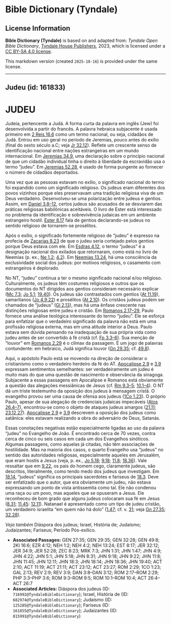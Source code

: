 # Bible Dictionary (Tyndale)

## License Information

**Bible Dictionary (Tyndale)** is based on and adapted from: _Tyndale Open Bible Dictionary_, [Tyndale House Publishers](https://tyndaleopenresources.com/), 2023, which is licensed under a [CC BY-SA 4.0 license](https://creativecommons.org/licenses/by-sa/4.0/legalcode.en).

This markdown version (created `2025-10-16`) is provided under the same license.



--------------------------------

## Judeu (id: 161833)

JUDEU
=====

Judeia, pertencente a Judá. A forma curta da palavra em inglês (Jew) foi desenvolvida a partir do francês. A palavra hebraica subjacente é usada primeiro em [2 Reis 16\.6](https://ref.ly/2Kgs16:6) como um termo nacional, ou seja, cidadãos de Judá. Entrou em uso geral no período de Jeremias, pouco antes do exílio (final do sexto século a.C; veja [Jr 32\.12](https://ref.ly/Jer32:12)). Reflete um crescente senso de identificação nacional entre nações estrangeiras em um mundo internacional. Em [Jeremias 34\.9](https://ref.ly/Jer34:9), uma declaração sobre o princípio nacional de que um cidadão individual tinha o direito à liberdade da escravidão usa o termo “judeu”. Em [Jeremias 52\.28](https://ref.ly/Jer52:28), é usado de forma pungente ao fornecer o número de cidadãos deportados.

Uma vez que as pessoas estavam no exílio, o significado nacional do termo foi expandido como um significado religioso. Os judeus eram diferentes dos povos vizinhos porque eles preservavam uma tradição religiosa viva de um Deus verdadeiro. Desenvolveu\-se uma polarização entre judeus e gentios. Assim, em [Daniel 3\.8–12](https://ref.ly/Dan3:8-Dan3:12), certos judeus são acusados de se desviarem das práticas religiosas babilônicas aceitáveis. O livro de Ester está interessado no problema da identificação e sobrevivência judaicas em um ambiente estrangeiro hostil. [Ester 8\.17](https://ref.ly/Esth8:17) fala de gentios declarando\-se judeus no sentido religioso de tornarem\-se prosélitos.

Após o exílio, o significado fortemente religioso de “judeu” é expresso na profecia de [Zacarias 8\.23](https://ref.ly/Zech8:23) de que o judeu seria cortejado pelos gentios porque Deus estava com ele. Em [Esdras 4\.12](https://ref.ly/Ezra4:12), o termo “judeus” é a designação nacional dos exilados que retornaram, como está no livro de Neemias (p. ex., [Ne 1\.2](https://ref.ly/Neh1:2); [4\.2](https://ref.ly/Neh4:2)). Em [Neemias 13\.24](https://ref.ly/Neh13:24), há uma consciência da exclusividade social dos judeus: por motivos religiosos, o casamento com estrangeiros é deplorado.

No NT, “judeu” continua a ter o mesmo significado nacional e/ou religioso. Culturalmente, os judeus têm costumes religiosos e outros que os documentos do NT dirigidos aos gentios consideram necessário explicar ([Mc 7\.3](https://ref.ly/Mark7:3); [Jo 5\.1](https://ref.ly/John5:1); [19\.40](https://ref.ly/John19:40)). Os judeus são contrastados com gentios ([At 11\.19](https://ref.ly/Acts11:19)), samaritanos ([Jo 4\.9,22](https://ref.ly/John4:9)) e prosélitos ([At 2\.10](https://ref.ly/Acts2:10)). Os cristãos judeus podem ser chamados de “judeus” ([Gl 2\.13](https://ref.ly/Gal2:13)), mas há uma ênfase crescente nas distinções religiosas entre judeu e cristão. Em [Romanos 2\.17–29](https://ref.ly/Rom2:17-Rom2:29), Paulo fornece uma análise teológica interessante do termo “judeu”. Ele se esforça para enfatizar que o verdadeiro significado da palavra não está em uma profissão religiosa externa, mas em uma atitude interior a Deus. Paulo estava sem dúvida pensando na inadequação de sua própria vida como judeu antes de ser convertido à fé cristã (cf. [Fp 3\.3–6](https://ref.ly/Phil3:3-Phil3:6)). Sua menção de “louvor” em [Romanos 2\.29](https://ref.ly/Rom2:29) é o clímax da passagem. É um jogo de palavras contundente: em hebraico, Judá significa louvor ([Gn 29\.35](https://ref.ly/Gen29:35); cf. [49\.8](https://ref.ly/Gen49:8)).

Aqui, o apóstolo Paulo está se movendo na direção de considerar o cristianismo como o verdadeiro herdeiro da fé do AT. [Apocalipse 2\.9](https://ref.ly/Rev2:9) e [3\.9](https://ref.ly/Rev3:9) expressam sentimentos semelhantes: ser verdadeiramente um judeu é muito mais do que uma questão de nascimento e observância da sinagoga. Subjacente a essas passagens em Apocalipse e Romanos está obviamente a questão das alegações messiânicas de Jesus (cf. [Rm 9\.3–5](https://ref.ly/Rom9:3-Rom9:5); [10\.1–4](https://ref.ly/Rom10:1-Rom10:4)). O NT dá um triste testemunho da oposição dos judeus à mensagem cristã. O evangelho provou ser uma causa de ofensa aos judeus ([1Co 1\.23](https://ref.ly/1Cor1:23)). O próprio Paulo, apesar de sua alegação de credenciais judaicas impecáveis ([Atos 26\.4–7](https://ref.ly/Acts26:4-Acts26:7)), encontrou\-se como o objeto de ataques judeus amargos ([21\.11](https://ref.ly/Acts21:11); [23\.12,27](https://ref.ly/Acts23:12)). [Apocalipse 2\.9](https://ref.ly/Rev2:9) e [3\.9](https://ref.ly/Rev3:9) descrevem a oposição dos judeus como satânica: eles estavam realizando a obra do adversário de Deus, Satanás.

Essas conotações negativas estão especialmente ligadas ao uso da palavra “judeu” no Evangelho de João. É encontrado cerca de 70 vezes, contra cerca de cinco ou seis casos em cada um dos Evangelhos sinóticos. Algumas passagens, como aquelas já citadas, não têm associações de hostilidade. Mas na maioria dos casos, o quarto Evangelho usa “judeus” no sentido das autoridades religiosas, especialmente aqueles em Jerusalém, que eram hostis a Jesus (veja, p. ex., [Jo 5\.18](https://ref.ly/John5:18); [9\.18](https://ref.ly/John9:18); [11\.8](https://ref.ly/John11:8); [18\.36](https://ref.ly/John18:36)). Vale ressaltar que em [9\.22](https://ref.ly/John9:22), os pais do homem cego, claramente judeus, são descritos, literalmente, como tendo medo dos judeus que investigam. Em [18\.14](https://ref.ly/John18:14), “judeus” significa os principais sacerdotes e fariseus de [18\.3](https://ref.ly/John18:3). Deve ser enfatizado que o autor, que era obviamente um judeu, não estava expressando um ponto de vista antissemita como tal. Ele não condenou uma raça ou um povo, mas aqueles que se opuseram a Jesus. Ele reconheceu de bom grado que alguns judeus colocaram sua fé em Jesus ([8\.31](https://ref.ly/John8:31); [11\.45](https://ref.ly/John11:45): [12\.11](https://ref.ly/John12:11)). Natanael é apresentado como um tipo de judeu cristão, um verdadeiro israelita “em quem não há dolo” ([1\.47](https://ref.ly/John1:47); cf. v. [31](https://ref.ly/John1:31); veja [Gn 27\.35](https://ref.ly/Gen27:35); [32\.28](https://ref.ly/Gen32:28)).

*Veja também* Diáspora dos judeus; Israel, História de; Judaísmo; Judaizantes; Fariseus; Período Pós\-exílico.

* **Associated Passages:** GEN 27:35; GEN 29:35; GEN 32:28; GEN 49:8; 2KI 16:6; EZR 4:12; NEH 1:2; NEH 4:2; NEH 13:24; EST 8:17; JER 32:12; JER 34:9; JER 52:28; ZEC 8:23; MRK 7:3; JHN 1:31; JHN 1:47; JHN 4:9; JHN 4:22; JHN 5:1; JHN 5:18; JHN 8:31; JHN 9:18; JHN 9:22; JHN 11:8; JHN 11:45; JHN 12:11; JHN 18:3; JHN 18:14; JHN 18:36; JHN 19:40; ACT 2:10; ACT 11:19; ACT 21:11; ACT 23:12; ACT 23:27; ROM 2:29; 1CO 1:23; GAL 2:13; REV 2:9; REV 3:9; DAN 3:8–DAN 3:12; ROM 2:17–ROM 2:29; PHP 3:3–PHP 3:6; ROM 9:3–ROM 9:5; ROM 10:1–ROM 10:4; ACT 26:4–ACT 26:7
* **Associated Articles:** Diáspora dos judeus (ID: `716992@TyndaleBibleDictionary`); Israel, História de (ID: `682974@TyndaleBibleDictionary`); Judaísmo (ID: `125285@TyndaleBibleDictionary`); Fariseus (ID: `161855@TyndaleBibleDictionary`); Judaizantes (ID: `815991@TyndaleBibleDictionary`)

